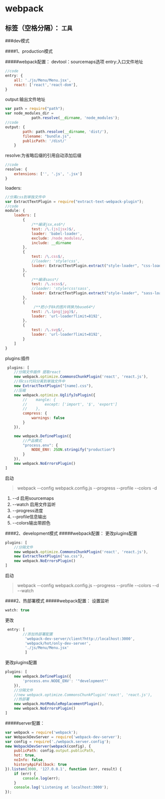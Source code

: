 # webpack

标签（空格分隔）： `工具`
----------


###dev模式

####1、production模式

#####webpack配置：
devtool：sourcemaps选项
entry:入口文件地址
```js
//code
entry: {
    all: './js/Menu/Menu.jsx',
    react: ['react','react-dom'],
}
```
output:输出文件地址
```js
var path = require("path");
var node_modules_dir = 
            path.resolve(__dirname, 'node_modules');
//code
output: {
        path: path.resolve(__dirname, 'dist/'),
        filename: "bundle.js",
        publicPath: '/dist/'
    }
```

resolve:为省略后缀的引用自动添加后缀
```js
//code
resolve: {
    extensions: ['', '.js', '.jsx']
}
```
loaders:

```js
//分离css到单独文件中
var ExtractTextPlugin = require("extract-text-webpack-plugin");
//code
module: {
    loaders: [
        {
            /**编译jsx,es6*/
            test: /\.(js|jsx)$/,
            loader: 'babel-loader',
            exclude: /node_modules/,
            include: __dirname
        },
        {
            test: /\.css$/,
            //loader: 'style!css',
            loader: ExtractTextPlugin.extract("style-loader", "css-loader")
        },
        {
            /**编译sass*/
            test: /\.scss$/,
            //loader: 'style!css!sass',
            loader: ExtractTextPlugin.extract("style-loader", "sass-loader", "css-loader")
        },
        {
             /**把小于8k的图片转换为base64*/
            test: /\.(png|jpg)$/,
            loader: 'url-loader?limit=8192',
        },
        {
            test: /\.svg$/,
            loader: 'url-loader?limit=8192',
        }
    ]
}
```

plugins:插件
```js
 plugins: [
    //分隔文件插件 提取react
    new webpack.optimize.CommonsChunkPlugin('react', 'react.js'),
    //将css代码分离到单独文件中
    new ExtractTextPlugin("[name].css"),
    //压缩
    new webpack.optimize.UglifyJsPlugin({
        //    mangle: {
        //        except: ['import', '$', 'export']
        //    },
        compress: {
            warnings: false
        }
    }),

    new webpack.DefinePlugin({
        //产品模式
        "process.env": {
            NODE_ENV: JSON.stringify("production")
        }
    }),
    new webpack.NoErrorsPlugin()
]

```
启动
> webpack --config webpack.config.js --progress --profile --colors -d

 1. --d 启用sourcemaps
 2. --watch 启用文件监听
 3. --progress进度
 4. --profile信息输出
 5. --colors输出带颜色

####2、development模式
#####webpack配置：
更改plugins配置
```js
plugins: [
    //分隔文件
    new webpack.optimize.CommonsChunkPlugin('react', 'react.js'),
    new ExtractTextPlugin("aa.css"),
    new webpack.NoErrorsPlugin()
]
```
启动
> webpack --config webpack.config.js --progress --profile --colors --d --watch


####2、热部署模式
#####webpack配置：
设置监听
```js
watch: true
```
更改
```js
 entry: [
        //添加热部署配置
         'webpack-dev-server/client?http://localhost:3000',
         'webpack/hot/only-dev-server',
         './js/Menu/Menu.jsx'
         ]
```
更改plugins配置
```js
plugins: [
    new webpack.DefinePlugin({
        'process.env.NODE_ENV': '"development"'
    }),
    //分隔文件
    //new webpack.optimize.CommonsChunkPlugin('react', 'react.js'),
    //热部署
    new webpack.HotModuleReplacementPlugin(),
    new webpack.NoErrorsPlugin()
]
```
#####server配置：
```js
var webpack = require('webpack');
var WebpackDevServer = require('webpack-dev-server');
var config = require('./webpack.server.config');
new WebpackDevServer(webpack(config), {
    publicPath: config.output.publicPath,
    hot: true,
    noInfo: false,
    historyApiFallback: true
}).listen(3000, '127.0.0.1', function (err, result) {
    if (err) {
        console.log(err);
    }
    console.log('Listening at localhost:3000');
});
```




 
